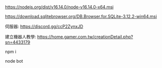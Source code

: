 https://nodejs.org/dist/v16.14.0/node-v16.14.0-x64.msi

https://download.sqlitebrowser.org/DB.Browser.for.SQLite-3.12.2-win64.msi

伺服器: https://discord.gg/ccP2ZynxJD

建立機器人教學: https://home.gamer.com.tw/creationDetail.php?sn=4433179

npm i

node bot
